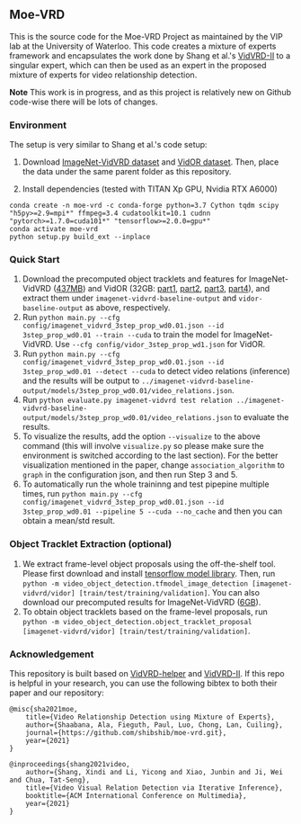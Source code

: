 ## Moe-VRD

This is the source code for the Moe-VRD Project as maintained by the VIP lab at the University of Waterloo. This code creates a mixture of experts framework and encapsulates the work done by Shang et al.'s [VidVRD-II](https://xdshang.github.io/assets/pdf/VidVRD-II-preprint.pdf) to a singular expert, which can then be used as an expert in the proposed mixture of experts for video relationship detection.

**Note**
This work is in progress, and as this project is relatively new on Github code-wise there will be lots of changes.



### Environment
The setup is very similar to Shang et al.'s code setup:

1. Download [ImageNet-VidVRD dataset](https://xdshang.github.io/docs/imagenet-vidvrd.html) and [VidOR dataset](https://xdshang.github.io/docs/vidor.html). Then, place the data under the same parent folder as this repository.


2. Install dependencies (tested with TITAN Xp GPU, Nvidia RTX A6000)
<!-- Ubuntu 18.04.5 LTS (GNU/Linux 4.15.0-142-generic x86_64); NVIDIA Driver Version: 460.73.01,  -->

```
conda create -n moe-vrd -c conda-forge python=3.7 Cython tqdm scipy "h5py>=2.9=mpi*" ffmpeg=3.4 cudatoolkit=10.1 cudnn "pytorch>=1.7.0=cuda101*" "tensorflow>=2.0.0=gpu*"
conda activate moe-vrd
python setup.py build_ext --inplace
``` 

### Quick Start
1. Download the precomputed object tracklets and features for ImageNet-VidVRD ([437MB](https://zdtnag7mmr.larksuite.com/file/boxusOKDuonKBcA2Le9JMeu3ePg)) and VidOR (32GB: [part1](https://zdtnag7mmr.larksuite.com/file/boxusff3nUWfZly119sJXhLkpWe), [part2](https://zdtnag7mmr.larksuite.com/file/boxus2FJ47VRRNSUZ4f9aJzICAc), [part3](https://zdtnag7mmr.larksuite.com/file/boxusr0Bb6cSX4OQXCjKvhHf94d), [part4](https://zdtnag7mmr.larksuite.com/file/boxusGIpO3VDPkfNTtzUqMRIdrc)), and extract them under `imagenet-vidvrd-baseline-output` and `vidor-baseline-output` as above, respectively.
2. Run `python main.py --cfg config/imagenet_vidvrd_3step_prop_wd0.01.json --id 3step_prop_wd0.01 --train --cuda` to train the model for ImageNet-VidVRD. Use `--cfg config/vidor_3step_prop_wd1.json` for VidOR.
3. Run `python main.py --cfg config/imagenet_vidvrd_3step_prop_wd0.01.json --id 3step_prop_wd0.01 --detect --cuda` to detect video relations (inference) and the results will be output to `../imagenet-vidvrd-baseline-output/models/3step_prop_wd0.01/video_relations.json`.
4. Run `python evaluate.py imagenet-vidvrd test relation ../imagenet-vidvrd-baseline-output/models/3step_prop_wd0.01/video_relations.json` to evaluate the results.
5. To visualize the results, add the option `--visualize` to the above command (this will involve `visualize.py` so please make sure the environment is switched according to the last section). For the better visualization mentioned in the paper, change `association_algorithm` to `graph` in the configuration json, and then run Step 3 and 5.
6. To automatically run the whole traininng and test pipepine multiple times, run `python main.py --cfg config/imagenet_vidvrd_3step_prop_wd0.01.json --id 3step_prop_wd0.01 --pipeline 5 --cuda --no_cache` and then you can obtain a mean/std result.

### Object Tracklet Extraction (optional)
1. We extract frame-level object proposals using the off-the-shelf tool. Please first download and install [tensorflow model library](https://github.com/tensorflow/models/tree/master/research/object_detection). Then, run `python -m video_object_detection.tfmodel_image_detection [imagenet-vidvrd/vidor] [train/test/training/validation]`. You can also download our precomputed results for ImageNet-VidVRD ([6GB](https://zdtnag7mmr.larksuite.com/file/boxuspVnSh0mnRW4Zdxh3282w4d)).
2. To obtain object tracklets based on the frame-level proposals, run `python -m video_object_detection.object_tracklet_proposal [imagenet-vidvrd/vidor] [train/test/training/validation]`.

### Acknowledgement
This repository is built based on [VidVRD-helper](https://github.com/xdshang/VidVRD-helper) and [VidVRD-II](https://github.com/xdshang/VidVRD-II). If this repo is helpful in your research, you can use the following bibtex to both their paper and our repository:

```
@misc{sha2021moe,
    title={Video Relationship Detection using Mixture of Experts},
    author={Shaabana, Ala, Fieguth, Paul, Luo, Chong, Lan, Cuiling},
    journal={https://github.com/shibshib/moe-vrd.git},
    year={2021}
}

@inproceedings{shang2021video,
    author={Shang, Xindi and Li, Yicong and Xiao, Junbin and Ji, Wei and Chua, Tat-Seng},
    title={Video Visual Relation Detection via Iterative Inference},
    booktitle={ACM International Conference on Multimedia},
    year={2021}
}

```
